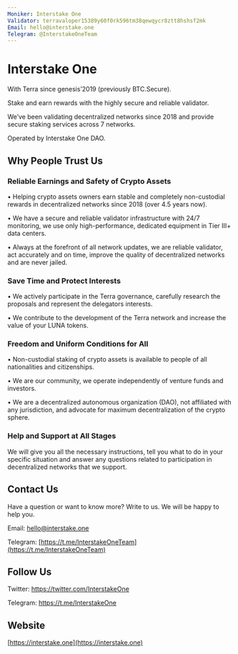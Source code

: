 ```yaml
---
Moniker: Interstake One
Validator: terravaloper15389y60f0rk596tm38qewqycr8ztt8hshsf2mk
Email: hello@interstake.one
Telegram: @InterstakeOneTeam
---
```


# Interstake One

With Terra since genesis’2019 (previously BTC.Secure).

Stake and earn rewards with the highly secure and reliable validator.

We’ve been validating decentralized networks since 2018 and provide secure staking services across 7 networks.

Operated by Interstake One DAO.

## Why People Trust Us

### Reliable Earnings and Safety of Crypto Assets

• Helping crypto assets owners earn stable and completely non-custodial rewards in decentralized networks since 2018 (over 4.5 years now).

• We have a secure and reliable validator infrastructure with 24/7 monitoring, we use only high-performance, dedicated equipment in Tier III+ data centers.

• Always at the forefront of all network updates, we are reliable validator, act accurately and on time, improve the quality of decentralized networks and are never jailed.


### Save Time and Protect Interests

• We actively participate in the Terra governance, carefully research the proposals and represent the delegators interests.

• We contribute to the development of the Terra network and increase the value of your LUNA tokens.

### Freedom and Uniform Conditions for All

• Non-custodial staking of crypto assets is available to people of all nationalities and citizenships.

• We are our community, we operate independently of venture funds and investors.

• We are a decentralized autonomous organization (DAO), not affiliated with any jurisdiction, and advocate for maximum decentralization of the crypto sphere.


### Help and Support at All Stages

We will give you all the necessary instructions, tell you what to do in your specific situation and answer any questions related to participation in decentralized networks that we support.


## Contact Us
Have a question or want to know more?
Write to us. We will be happy to help you.

Email: [hello@interstake.one](mailto:hello@interstake.one)

Telegram: [https://t.me/InterstakeOneTeam](https://t.me/InterstakeOneTeam)

## Follow Us

Twitter: https://twitter.com/InterstakeOne

Telegram: https://t.me/InterstakeOne 

## Website

[https://interstake.one](https://interstake.one)
